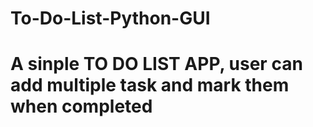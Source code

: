 # To-Do-List-Python-GUI
# A sinple TO DO LIST APP, user can add multiple task and mark them when completed
